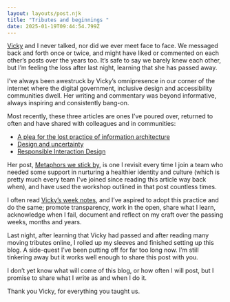 ```yaml
---
layout: layouts/post.njk
title: "Tributes and beginnings "
date: 2025-01-19T09:44:54.799Z
---
```

[Vicky](https://www.vickyteinaki.com/) and I never talked, nor did we ever meet face to face. We messaged back and forth once or twice, and might have liked or commented on each other’s posts over the years too. It’s safe to say we barely knew each other, but I’m feeling the loss after last night, learning that she has passed away.

I’ve always been awestruck by Vicky’s omnipresence in our corner of the internet where the digital government, inclusive design and accessibility communities dwell. Her writing and commentary was beyond informative, always inspiring and consistently bang-on. 

Most recently, these three articles are ones I’ve poured over, returned to often and have shared with colleagues and in communities:

* [A plea for the lost practice of information architecture](https://www.vickyteinaki.com/blog/a-plea-for-the-lost-practice-of-information-architecture)
* [Design and uncertainty](https://www.vickyteinaki.com/blog/design-and-uncertainty/)
* [Responsible Interaction Design](https://www.vickyteinaki.com/blog/responsible-interaction-design)

Her post, [Metaphors we stick by](https://medium.com/gov-design/metaphors-we-sticker-by-4e4ecdbf8d64), is one I revisit every time I join a team who needed some support in nurturing a healthier identity and culture (which is pretty much every team I've joined since reading this article way back when), and have used the workshop outlined in that post countless times. 

I often read [Vicky’s week notes](https://medium.vickyteinaki.com/list/weeknotes-b51e1736a091), and I’ve aspired to adopt this practice and do the same; promote transparency, work in the open, share what I learn, acknowledge when I fail, document and reflect on my craft over the passing weeks, months and years.

Last night, after learning that Vicky had passed and after reading many moving tributes online, I rolled up my sleeves and finished setting up this blog. A side-quest I’ve been putting off for far too long now. I’m still tinkering away but it works well enough to share this post with you.

I don’t yet know what will come of this blog, or how often I will post, but I promise to share what I write as and when I do it.

Thank you Vicky, for everything you taught us.